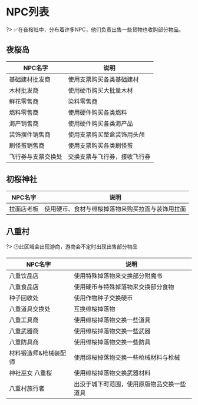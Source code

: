 # NPC列表

?> ✅在夜桜社中，分布着许多NPC，他们负责出售一些货物也收购部分物品。

## 夜桜岛

| NPC名字 | 说明 |
| - | - |
| 基础建材批发商 | 使用支票购买各类基础建材 |
| 木材批发商 | 使用硬币购买大批量木材 |
| 鲜花零售商 | 染料零售商 |
| 燃料零售商 | 使用硬件购买各类燃料 |
| 海产销售商 | 使用硬件购买各类海产品 |
| 装饰摆件销售商 | 使用支票购买整盒装饰用头颅 |
| 刷怪蛋销售商 | 使用支票购买各类刷怪蛋 |
| 飞行券与支票交换处 | 交换支票与飞行券，接收飞行券 |

## 初桜神社

| NPC名字 | 说明 |
| - | - |
| 拉面店老板 | 使用硬币、食材与绯桜掉落物来购买拉面与装饰用拉面 |

## 八重村

?> 🕒此区域会出现游商，游商会不定时出现出售部分物品

| NPC名字 | 说明 |
| - | - |
| 八重饮品店 | 使用特殊掉落物来交换部分附魔书 |
| 八重食品店 | 使用硬币与特殊掉落物来交换部分食物 |
| 种子回收处 | 使用作物种子交换硬币 |
| 八重道具交换处 | 互换绯桜掉落物 |
| 八重工具商 | 使用绯桜掉落物交换一些道具 |
| 八重武器商 | 使用绯桜掉落物交换一些武器 |
| 八重防具商 | 使用绯桜掉落物交换一些防具 |
| 材料锻造师&枪械装配师 | 使用绯桜掉落物交换一些枪械材料与枪械 |
| 神社巫女 八重桜 | 使用绯桜掉落物交换武器材料 |
| 八重村旅行者 | 出没于城下町范围，使用原版物品交换一些道具 |

